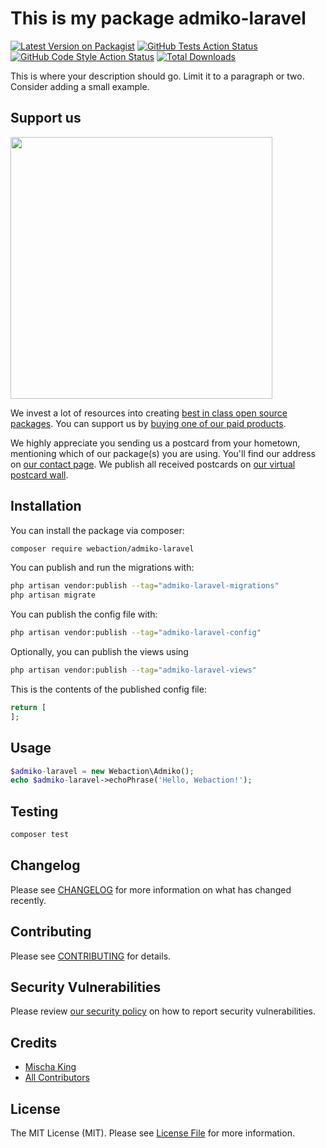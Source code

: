 # This is my package admiko-laravel

[![Latest Version on Packagist](https://img.shields.io/packagist/v/webaction/admiko-laravel.svg?style=flat-square)](https://packagist.org/packages/webaction/admiko-laravel)
[![GitHub Tests Action Status](https://img.shields.io/github/workflow/status/webaction/admiko-laravel/run-tests?label=tests)](https://github.com/webaction/admiko-laravel/actions?query=workflow%3Arun-tests+branch%3Amain)
[![GitHub Code Style Action Status](https://img.shields.io/github/workflow/status/webaction/admiko-laravel/Check%20&%20fix%20styling?label=code%20style)](https://github.com/webaction/admiko-laravel/actions?query=workflow%3A"Check+%26+fix+styling"+branch%3Amain)
[![Total Downloads](https://img.shields.io/packagist/dt/webaction/admiko-laravel.svg?style=flat-square)](https://packagist.org/packages/webaction/admiko-laravel)

This is where your description should go. Limit it to a paragraph or two. Consider adding a small example.

## Support us

[<img src="https://github-ads.s3.eu-central-1.amazonaws.com/admiko-laravel.jpg?t=1" width="419px" />](https://spatie.be/github-ad-click/admiko-laravel)

We invest a lot of resources into creating [best in class open source packages](https://spatie.be/open-source). You can support us by [buying one of our paid products](https://spatie.be/open-source/support-us).

We highly appreciate you sending us a postcard from your hometown, mentioning which of our package(s) you are using. You'll find our address on [our contact page](https://spatie.be/about-us). We publish all received postcards on [our virtual postcard wall](https://spatie.be/open-source/postcards).

## Installation

You can install the package via composer:

```bash
composer require webaction/admiko-laravel
```

You can publish and run the migrations with:

```bash
php artisan vendor:publish --tag="admiko-laravel-migrations"
php artisan migrate
```

You can publish the config file with:
```bash
php artisan vendor:publish --tag="admiko-laravel-config"
```

Optionally, you can publish the views using

```bash
php artisan vendor:publish --tag="admiko-laravel-views"
```

This is the contents of the published config file:

```php
return [
];
```

## Usage

```php
$admiko-laravel = new Webaction\Admiko();
echo $admiko-laravel->echoPhrase('Hello, Webaction!');
```

## Testing

```bash
composer test
```

## Changelog

Please see [CHANGELOG](CHANGELOG.md) for more information on what has changed recently.

## Contributing

Please see [CONTRIBUTING](.github/CONTRIBUTING.md) for details.

## Security Vulnerabilities

Please review [our security policy](../../security/policy) on how to report security vulnerabilities.

## Credits

- [Mischa King](https://github.com/webaction)
- [All Contributors](../../contributors)

## License

The MIT License (MIT). Please see [License File](LICENSE.md) for more information.
